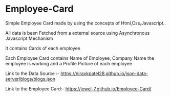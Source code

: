 # Employee-Card

Simple Employee Card made by using the concepts of Html,Css,Javascript..

All data is been Fetched from a external source using Asynchronous Javascript Mechanism

It contains Cards of each employee

Each Employee Card contains Name of Employee, Company Name the employee is working and a Profile Picture of each employee

Link to the Data Source :- https://niravkpatel28.github.io/json-data-server/blogs/blogs.json

Link to the Employee Card:- https://jewel-7.github.io/Employee-Card/
